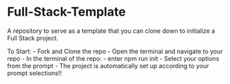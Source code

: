 # Full-Stack-Template
A repository to serve as a template that you can clone down to initialize a Full Stack project.

To Start: 
    - Fork and Clone the repo
    - Open the terminal and navigate to your repo
    - In the terminal of the repo:
        - enter npm run init
    - Select your options from the prompt
    - The project is automatically set up according to your prompt selections!!
